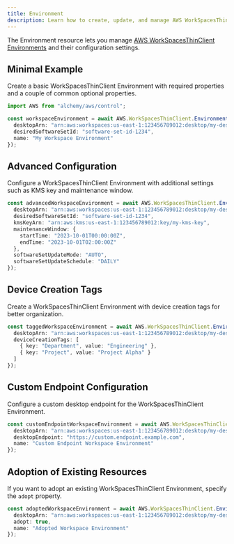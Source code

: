 ```yaml
---
title: Environment
description: Learn how to create, update, and manage AWS WorkSpacesThinClient Environments using Alchemy Cloud Control.
---
```


The Environment resource lets you manage [AWS WorkSpacesThinClient Environments](https://docs.aws.amazon.com/workspacesthinclient/latest/userguide/) and their configuration settings.

## Minimal Example

Create a basic WorkSpacesThinClient Environment with required properties and a couple of common optional properties.

```ts
import AWS from "alchemy/aws/control";

const workspaceEnvironment = await AWS.WorkSpacesThinClient.Environment("myWorkspaceEnv", {
  desktopArn: "arn:aws:workspaces:us-east-1:123456789012:desktop/my-desktop",
  desiredSoftwareSetId: "software-set-id-1234",
  name: "My Workspace Environment"
});
```

## Advanced Configuration

Configure a WorkSpacesThinClient Environment with additional settings such as KMS key and maintenance window.

```ts
const advancedWorkspaceEnvironment = await AWS.WorkSpacesThinClient.Environment("advancedWorkspaceEnv", {
  desktopArn: "arn:aws:workspaces:us-east-1:123456789012:desktop/my-desktop",
  desiredSoftwareSetId: "software-set-id-1234",
  kmsKeyArn: "arn:aws:kms:us-east-1:123456789012:key/my-kms-key",
  maintenanceWindow: {
    startTime: "2023-10-01T00:00:00Z",
    endTime: "2023-10-01T02:00:00Z"
  },
  softwareSetUpdateMode: "AUTO",
  softwareSetUpdateSchedule: "DAILY"
});
```

## Device Creation Tags

Create a WorkSpacesThinClient Environment with device creation tags for better organization.

```ts
const taggedWorkspaceEnvironment = await AWS.WorkSpacesThinClient.Environment("taggedWorkspaceEnv", {
  desktopArn: "arn:aws:workspaces:us-east-1:123456789012:desktop/my-desktop",
  deviceCreationTags: [
    { key: "Department", value: "Engineering" },
    { key: "Project", value: "Project Alpha" }
  ]
});
```

## Custom Endpoint Configuration

Configure a custom desktop endpoint for the WorkSpacesThinClient Environment.

```ts
const customEndpointWorkspaceEnvironment = await AWS.WorkSpacesThinClient.Environment("customEndpointWorkspaceEnv", {
  desktopArn: "arn:aws:workspaces:us-east-1:123456789012:desktop/my-desktop",
  desktopEndpoint: "https://custom.endpoint.example.com",
  name: "Custom Endpoint Workspace Environment"
});
``` 

## Adoption of Existing Resources

If you want to adopt an existing WorkSpacesThinClient Environment, specify the `adopt` property.

```ts
const adoptedWorkspaceEnvironment = await AWS.WorkSpacesThinClient.Environment("adoptedWorkspaceEnv", {
  desktopArn: "arn:aws:workspaces:us-east-1:123456789012:desktop/my-desktop",
  adopt: true,
  name: "Adopted Workspace Environment"
});
```